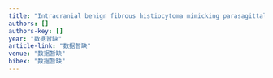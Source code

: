 ```yaml
---
title: "Intracranial benign fibrous histiocytoma mimicking parasagittal meningioma: report of two cases and review of literature"
authors: []
authors-key: []
year: "数据暂缺"
article-link: "数据暂缺"
venue: "数据暂缺"
bibex: "数据暂缺"
---
```

